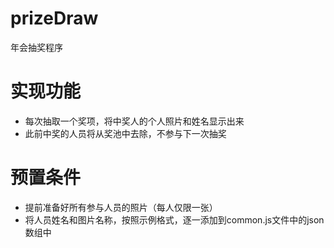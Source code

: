 # prizeDraw
年会抽奖程序

# 实现功能
  * 每次抽取一个奖项，将中奖人的个人照片和姓名显示出来
  * 此前中奖的人员将从奖池中去除，不参与下一次抽奖
  
# 预置条件
  * 提前准备好所有参与人员的照片（每人仅限一张）
  * 将人员姓名和图片名称，按照示例格式，逐一添加到common.js文件中的json数组中
